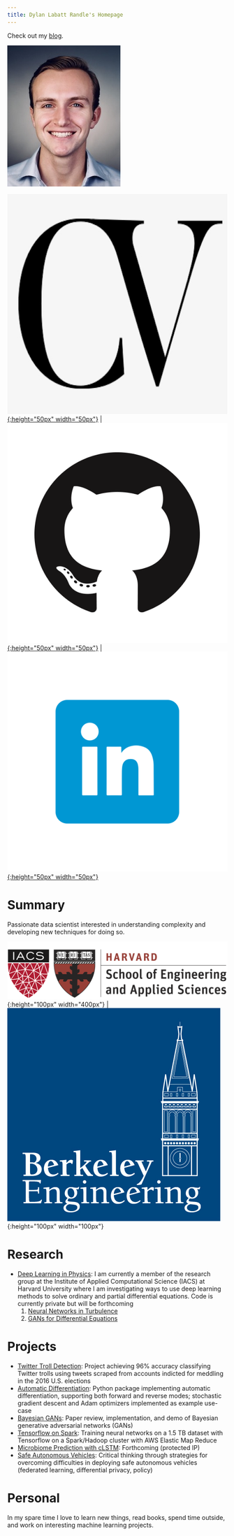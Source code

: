 ```yaml
---
title: Dylan Labatt Randle's Homepage
---
```


Check out my [blog](https://dylanrandle.github.io/blog.html).

![headshot](pics/headshot.jpg)

[![resume](pics/cv.jpg){:height="50px" width="50px"}](http://dylanrandle.github.io/DylanRandleResume.pdf) | [![gitlogo](pics/GitHub-Mark.png){:height="50px" width="50px"}](https://github.com/dylanrandle) | [![linkedinlogo](pics/linkedin.png){:height="50px" width="50px"}](https://linkedin.com/in/dylanrandle/)

# Summary

Passionate data scientist interested in understanding complexity and developing new techniques for doing so.

![harvard](pics/SEAS_IACS.png){:height="100px" width="400px"} | ![berkeley](pics/berkeley-engineering-logo.jpg){:height="100px" width="100px"}

# Research

- [Deep Learning in Physics](https://dylanrandle.github.io/ac299_website/): I am currently a member of the research group at the Institute of Applied Computational Science (IACS) at Harvard University where I am investigating ways to use deep learning methods to solve ordinary and partial differential equations. Code is currently private but will be forthcoming
  1. [Neural Networks in Turbulence](https://dylanrandle.github.io/ac299_website/Channel_Flow.html)
  2. [GANs for Differential Equations](https://dylanrandle.github.io/ac299_website/GAN.html#baby-equation)

# Projects

- [Twitter Troll Detection](https://dylanrandle.github.io/troll_classification): Project achieving 96% accuracy classifying Twitter trolls using tweets scraped from accounts indicted for meddling in the 2016 U.S. elections
- [Automatic Differentiation](https://github.com/dylanrandle/autograd): Python package implementing automatic differentiation, supporting both forward and reverse modes; stochastic gradient descent and Adam optimizers implemented as example use-case
- [Bayesian GANs](https://dylanrandle.github.io/bayesgan.html): Paper review, implementation, and demo of Bayesian generative adversarial networks (GANs)
- [Tensorflow on Spark](https://github.com/dylanrandle/spark-tensorflow): Training neural networks on a 1.5 TB dataset with Tensorflow on a Spark/Hadoop cluster with AWS Elastic Map Reduce
- [Microbiome Prediction with cLSTM](https://github.com/dylanrandle/microbiome): Forthcoming (protected IP)
- [Safe Autonomous Vehicles](https://dylanrandle.github.io/safe_avs.html): Critical thinking through strategies for overcoming difficulties in deploying safe autonomous vehicles (federated learning, differential privacy, policy)


# Personal

In my spare time I love to learn new things, read books, spend time outside, and work on interesting machine learning projects.

